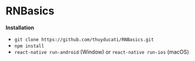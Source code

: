 # RNBasics

**Installation**
- `git clone https://github.com/thuyducati/RNBasics.git`
- `npm install`
- `react-native run-android` (Window) or `react-native run-ios` (macOS)
